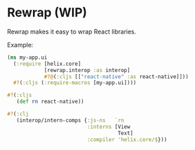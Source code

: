 # Rewrap (WIP)

Rewrap makes it easy to wrap React libraries.

Example:

```clj
(ns my-app.ui
  (:require [helix.core]
            [rewrap.interop :as interop]
            #?@(:cljs [["react-native" :as react-native]]))
  #?(:cljs (:require-macros [my-app.ui])))

#?(:cljs
   (def rn react-native))

#?(:clj
   (interop/intern-comps {:js-ns   `rn
                          :interns [View
                                    Text] 
                          :compiler 'helix.core/$}))
```
